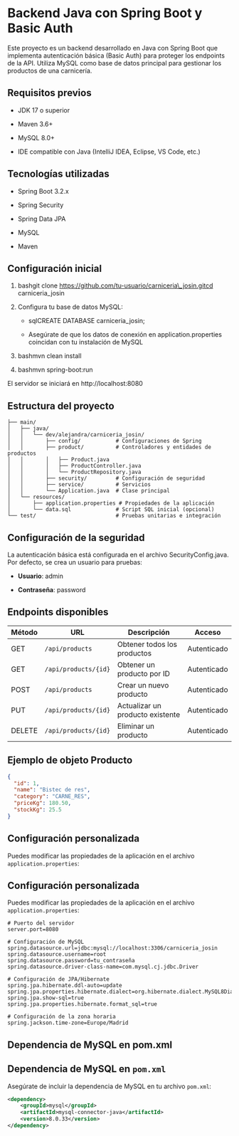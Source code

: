 Backend Java con Spring Boot y Basic Auth
=========================================

Este proyecto es un backend desarrollado en Java con Spring Boot que implementa autenticación básica (Basic Auth) para proteger los endpoints de la API. Utiliza MySQL como base de datos principal para gestionar los productos de una carnicería.

Requisitos previos
------------------

*   JDK 17 o superior
    
*   Maven 3.6+
    
*   MySQL 8.0+
    
*   IDE compatible con Java (IntelliJ IDEA, Eclipse, VS Code, etc.)
    

Tecnologías utilizadas
----------------------

*   Spring Boot 3.2.x
    
*   Spring Security
    
*   Spring Data JPA
    
*   MySQL
    
*   Maven
    

Configuración inicial
---------------------

1.  bashgit clone https://github.com/tu-usuario/carniceria\_josin.gitcd carniceria\_josin
    
2.  Configura tu base de datos MySQL:
    
    *   sqlCREATE DATABASE carniceria\_josin;
        
    *   Asegúrate de que los datos de conexión en application.properties coincidan con tu instalación de MySQL
        
3.  bashmvn clean install
    
4.  bashmvn spring-boot:run
    

El servidor se iniciará en http://localhost:8080

Estructura del proyecto
-----------------------
```src/
├── main/
│   ├── java/
│   │   └── dev/alejandra/carniceria_josin/
│   │       ├── config/           # Configuraciones de Spring
│   │       ├── product/          # Controladores y entidades de productos
│   │       │   ├── Product.java
│   │       │   ├── ProductController.java
│   │       │   └── ProductRepository.java
│   │       ├── security/         # Configuración de seguridad
│   │       ├── service/          # Servicios
│   │       └── Application.java  # Clase principal
│   └── resources/
│       ├── application.properties # Propiedades de la aplicación
│       └── data.sql              # Script SQL inicial (opcional)
└── test/                         # Pruebas unitarias e integración
```
Configuración de la seguridad
-----------------------------

La autenticación básica está configurada en el archivo SecurityConfig.java. Por defecto, se crea un usuario para pruebas:

*   **Usuario**: admin
    
*   **Contraseña**: password
    
Endpoints disponibles
---------------------
| Método | URL                     | Descripción                        | Acceso      |
|--------|-------------------------|------------------------------------|-------------|
| GET    | `/api/products`         | Obtener todos los productos        | Autenticado |
| GET    | `/api/products/{id}`    | Obtener un producto por ID         | Autenticado |
| POST   | `/api/products`         | Crear un nuevo producto            | Autenticado |
| PUT    | `/api/products/{id}`    | Actualizar un producto existente   | Autenticado |
| DELETE | `/api/products/{id}`    | Eliminar un producto               | Autenticado |

Ejemplo de objeto Producto
--------------------------
```json
{
  "id": 1,
  "name": "Bistec de res",
  "category": "CARNE_RES",
  "priceKg": 180.50,
  "stockKg": 25.5
}
```

Configuración personalizada
---------------------------
Puedes modificar las propiedades de la aplicación en el archivo `application.properties`:
## Configuración personalizada

Puedes modificar las propiedades de la aplicación en el archivo `application.properties`:
```properties
# Puerto del servidor
server.port=8080

# Configuración de MySQL
spring.datasource.url=jdbc:mysql://localhost:3306/carniceria_josin
spring.datasource.username=root
spring.datasource.password=tu_contraseña
spring.datasource.driver-class-name=com.mysql.cj.jdbc.Driver

# Configuración de JPA/Hibernate
spring.jpa.hibernate.ddl-auto=update
spring.jpa.properties.hibernate.dialect=org.hibernate.dialect.MySQL8Dialect
spring.jpa.show-sql=true
spring.jpa.properties.hibernate.format_sql=true

# Configuración de la zona horaria
spring.jackson.time-zone=Europe/Madrid
```
Dependencia de MySQL en pom.xml
-------------------------------
## Dependencia de MySQL en `pom.xml`

Asegúrate de incluir la dependencia de MySQL en tu archivo `pom.xml`:
```xml
<dependency>
    <groupId>mysql</groupId>
    <artifactId>mysql-connector-java</artifactId>
    <version>8.0.33</version>
</dependency>
```
